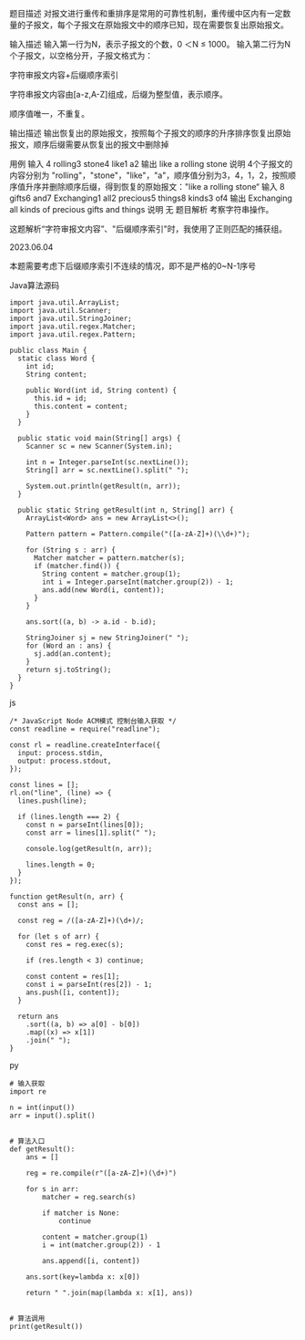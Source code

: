 题目描述
对报文进行重传和重排序是常用的可靠性机制，重传缓中区内有一定数量的子报文，每个子报文在原始报文中的顺序已知，现在需要恢复出原始报文。

输入描述
输入第一行为N，表示子报文的个数，0 ＜N ≤ 1000。
输入第二行为N个子报文，以空格分开，子报文格式为：

字符审报文内容+后缀顺序索引

字符串报文内容由[a-z,A-Z]组成，后缀为整型值，表示顺序。

顺序值唯一，不重复。

输出描述
输出恢复出的原始报文，按照每个子报文的顺序的升序排序恢复出原始报文，顺序后缀需要从恢复出的报文中删除掉

用例
输入	4
rolling3 stone4 like1 a2
输出	like a rolling stone
说明	4个子报文的内容分别为 "rolling"，"stone"，"like"，"a"，顺序值分别为3，4，1，2，按照顺序值升序并删除顺序后缀，得到恢复的原始报文："like a rolling stone“
输入	8
gifts6 and7 Exchanging1 all2 precious5 things8 kinds3 of4
输出	Exchanging all kinds of precious gifts and things
说明	无
题目解析
考察字符串操作。

这题解析“字符审报文内容”、"后缀顺序索引"时，我使用了正则匹配的捕获组。

2023.06.04

本题需要考虑下后缀顺序索引不连续的情况，即不是严格的0~N-1序号

Java算法源码

```
import java.util.ArrayList;
import java.util.Scanner;
import java.util.StringJoiner;
import java.util.regex.Matcher;
import java.util.regex.Pattern;
 
public class Main {
  static class Word {
    int id;
    String content;
 
    public Word(int id, String content) {
      this.id = id;
      this.content = content;
    }
  }
 
  public static void main(String[] args) {
    Scanner sc = new Scanner(System.in);
 
    int n = Integer.parseInt(sc.nextLine());
    String[] arr = sc.nextLine().split(" ");
 
    System.out.println(getResult(n, arr));
  }
 
  public static String getResult(int n, String[] arr) {
    ArrayList<Word> ans = new ArrayList<>();
 
    Pattern pattern = Pattern.compile("([a-zA-Z]+)(\\d+)");
 
    for (String s : arr) {
      Matcher matcher = pattern.matcher(s);
      if (matcher.find()) {
        String content = matcher.group(1);
        int i = Integer.parseInt(matcher.group(2)) - 1;
        ans.add(new Word(i, content));
      }
    }
 
    ans.sort((a, b) -> a.id - b.id);
 
    StringJoiner sj = new StringJoiner(" ");
    for (Word an : ans) {
      sj.add(an.content);
    }
    return sj.toString();
  }
}
```

js

```
/* JavaScript Node ACM模式 控制台输入获取 */
const readline = require("readline");
 
const rl = readline.createInterface({
  input: process.stdin,
  output: process.stdout,
});
 
const lines = [];
rl.on("line", (line) => {
  lines.push(line);
 
  if (lines.length === 2) {
    const n = parseInt(lines[0]);
    const arr = lines[1].split(" ");
 
    console.log(getResult(n, arr));
 
    lines.length = 0;
  }
});
 
function getResult(n, arr) {
  const ans = [];
 
  const reg = /([a-zA-Z]+)(\d+)/;
 
  for (let s of arr) {
    const res = reg.exec(s);
 
    if (res.length < 3) continue;
 
    const content = res[1];
    const i = parseInt(res[2]) - 1;
    ans.push([i, content]);
  }
 
  return ans
    .sort((a, b) => a[0] - b[0])
    .map((x) => x[1])
    .join(" ");
}
```

py

```
# 输入获取
import re
 
n = int(input())
arr = input().split()
 
 
# 算法入口
def getResult():
    ans = []
 
    reg = re.compile(r"([a-zA-Z]+)(\d+)")
 
    for s in arr:
        matcher = reg.search(s)
 
        if matcher is None:
            continue
 
        content = matcher.group(1)
        i = int(matcher.group(2)) - 1
 
        ans.append([i, content])
 
    ans.sort(key=lambda x: x[0])
 
    return " ".join(map(lambda x: x[1], ans))
 
 
# 算法调用
print(getResult())
```

